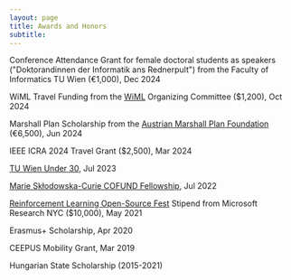 ```yaml
---
layout: page
title: Awards and Honors
subtitle: 
---
```


Conference Attendance Grant for female doctoral students as speakers ("Doktorandinnen der Informatik ans Rednerpult") from the Faculty of Informatics TU Wien (€1,000), Dec 2024

WiML Travel Funding from the [WiML](https://www.wiml.org/) Organizing Committee ($1,200), Oct 2024

Marshall Plan Scholarship from the [Austrian Marshall Plan Foundation](https://www.marshallplan.at/) (€6,500),	Jun 2024

IEEE ICRA 2024 Travel Grant ($2,500), Mar 2024

[TU Wien Under 30](https://informatics.tuwien.ac.at/news/2461), Jul 2023

[Marie Skłodowska-Curie COFUND Fellowship](https://www.tuwien.at/en/enrol), Jul 2022

[Reinforcement Learning Open-Source Fest](https://www.microsoft.com/en-us/research/academic-program/rl-open-source-fest/#!apply) Stipend from Microsoft Research NYC ($10,000), May 2021

Erasmus+ Scholarship,	Apr 2020

CEEPUS Mobility Grant, Mar 2019

Hungarian State Scholarship (2015-2021)
